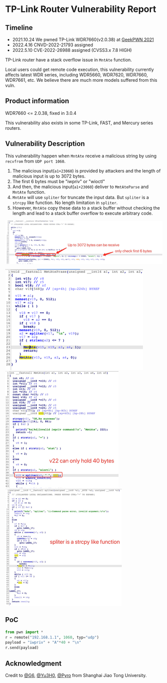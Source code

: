 # TP-Link Router Vulnerability Report

## Timeline

- 2021.10.24	  We pwned TP-Link WDR7660(v2.0.38) at [GeekPWN 2021](https://2021.geekpwn.org/zh/index.html)
- 2022.4.16        CNVD-2022-21793 assigned 
- 2022.5.10        CVE-2022-26988 assigned (CVSS3.x 7.8 HIGH)



TP-Link router have a stack overflow issue in `MntAte` function.

Local users could get remote code execution, this vulnerability currently affects latest WDR series, including WDR5660, WDR7620, WDR7660, WDR7661, etc. We believe there are much more models suffered from this vuln.

## Product information

WDR7660 <= 2.0.38, fixed in 3.0.4

This vulnerability also exists in some TP-Link, FAST, and Mercury series routers.

## Vulnerability Description

This vulnerability happen when `MntAte` receive a malicious string by using `recvfrom` from `UDP port 1060`. 

1. The malicious input(`a1+23060`) is provided by attackers and the length of malicious input is up to 3072 bytes. 
2. The first 6 bytes must be "iwpriv" or "wioctl"
3. And then, the malicious input(`a1+23060`) deliver to `MmtAteParse` and `MntAte` function.
4. `MntAte` will use `spliter` for truncate the input data. But `spliter` is a `strcpy` like function. No length limitation in `spliter`.
5. However, `MntAte` copy these data to a stack buffer without checking the length and lead to a stack buffer overflow to execute arbitrary code.

![image-20220222225714522](MmtAtePrase/image-20220222225714522.png)

<img src="MmtAte/image-20220222231632828.png" alt="image-20220222231632828" style="zoom:50%;" />

<img src="MmtAte/image-20220222231551004.png" alt="image-20220222231551004" style="zoom:50%;" />

<img src="MmtAtePrase/image-20220222230924471.png" alt="image-20220222230924471" style="zoom:50%;" />



## PoC

```python
from pwn import *
r = remote("192.168.1.1", 1060, typ="udp")
payload = "iwpriv" + "A"*40 + "\n"
r.send(payload)

```

## Acknowledgment

Credit to [@G6](https://github.com/GANGE666), [@Yu3H0](https://github.com/Yu3H0/), [@Pyro](https://github.com/Le0nn) from Shanghai Jiao Tong University.
